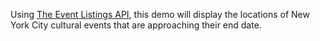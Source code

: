 Using [The Event Listings API](http://developer.nytimes.com/docs/read/events_api), this demo will display the locations of New York City cultural events that are approaching their end date.
